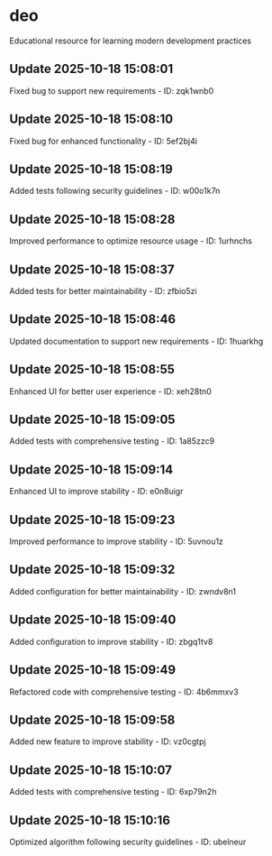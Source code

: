 # deo
Educational resource for learning modern development practices

## Update 2025-10-18 15:08:01
Fixed bug to support new requirements - ID: zqk1wnb0


## Update 2025-10-18 15:08:10
Fixed bug for enhanced functionality - ID: 5ef2bj4i


## Update 2025-10-18 15:08:19
Added tests following security guidelines - ID: w00o1k7n


## Update 2025-10-18 15:08:28
Improved performance to optimize resource usage - ID: 1urhnchs


## Update 2025-10-18 15:08:37
Added tests for better maintainability - ID: zfbio5zi


## Update 2025-10-18 15:08:46
Updated documentation to support new requirements - ID: 1huarkhg


## Update 2025-10-18 15:08:55
Enhanced UI for better user experience - ID: xeh28tn0


## Update 2025-10-18 15:09:05
Added tests with comprehensive testing - ID: 1a85zzc9


## Update 2025-10-18 15:09:14
Enhanced UI to improve stability - ID: e0n8uigr


## Update 2025-10-18 15:09:23
Improved performance to improve stability - ID: 5uvnou1z


## Update 2025-10-18 15:09:32
Added configuration for better maintainability - ID: zwndv8n1


## Update 2025-10-18 15:09:40
Added configuration to improve stability - ID: zbgq1tv8


## Update 2025-10-18 15:09:49
Refactored code with comprehensive testing - ID: 4b6mmxv3


## Update 2025-10-18 15:09:58
Added new feature to improve stability - ID: vz0cgtpj


## Update 2025-10-18 15:10:07
Added tests with comprehensive testing - ID: 6xp79n2h


## Update 2025-10-18 15:10:16
Optimized algorithm following security guidelines - ID: ubelneur

